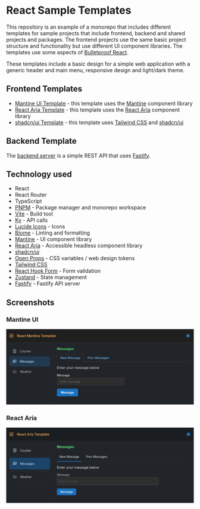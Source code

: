 # React Sample Templates

This repository is an example of a monorepo that includes different templates for sample projects that include frontend, backend and shared projects and packages.  The frontend projects use the same basic project structure and functionality but use different UI component libraries.  The templates use some aspects of [Bulletproof React](https://github.com/alan2207/bulletproof-react).

These templates include a basic design for a simple web application with a generic header and main menu, responsive design and light/dark theme.

## Frontend Templates

- [Mantine UI Template](https://github.com/bljohnsondev/react-sample-templates/tree/main/apps/mantine) - this template uses the [Mantine](https://mantine.dev/) component library
- [React Aria Template](https://github.com/bljohnsondev/react-sample-templates/tree/main/apps/react-aria) - this template uses the [React Aria](https://react-spectrum.adobe.com/react-aria/index.html) component library
- [shadcn/ui Template](https://github.com/bljohnsondev/react-sample-templates/tree/main/apps/shadcn) - this template uses [Tailwind CSS](https://tailwindcss.com/) and [shadcn/ui](https://ui.shadcn.com/)

## Backend Template

The [backend server](https://github.com/bljohnsondev/react-sample-templates/tree/main/apps/server) is a simple REST API that uses [Fastify](https://fastify.dev/).

## Technology used

- React
- React Router
- TypeScript
- [PNPM](https://pnpm.io/) - Package manager and monorepo workspace
- [Vite](https://vite.dev/) - Build tool
- [Ky](https://github.com/sindresorhus/ky) - API calls
- [Lucide Icons](https://lucide.dev/) - Icons
- [Biome](https://biomejs.dev/) - Linting and formatting
- [Mantine](https://mantine.dev/) - UI component library
- [React Aria](https://react-spectrum.adobe.com/react-aria/index.html) - Accessible headless component library
- [shadcn/ui](https://ui.shadcn.com/)
- [Open Props](https://open-props.style/) - CSS variables / web design tokens
- [Tailwind CSS](https://tailwindcss.com/)
- [React Hook Form](https://react-hook-form.com/) - Form validation
- [Zustand](https://github.com/pmndrs/zustand) - State management
- [Fastify](https://fastify.dev) - Fastify API server

## Screenshots

### Mantine UI
![Mantine Screenshot 1](https://raw.githubusercontent.com/bljohnsondev/react-sample-templates/refs/heads/main/docs/mt-screenshot1.jpg)

### React Aria
![React Aria Screenshot 1](https://raw.githubusercontent.com/bljohnsondev/react-sample-templates/refs/heads/main/docs/ra-screenshot1.jpg)
